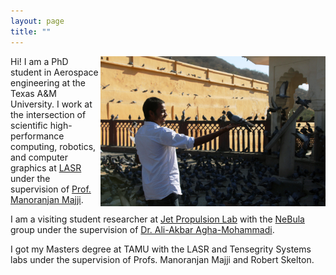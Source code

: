 ```yaml
---
layout: page
title: ""
---
```


<img align="right" width="360" height="240" src="/IMG_5130.jpg">

Hi! I am a PhD student in Aerospace engineering at the Texas A&M University. I work at the intersection of scientific high-performance computing, robotics, and computer graphics at [LASR](https://lasr.tamu.edu/) under the supervision of [Prof. Manoranjan Majji](https://engineering.tamu.edu/aerospace/profiles/majji-manoranjan.html).

I am a visiting student researcher at [Jet Propulsion Lab](https://www.jpl.nasa.gov/) with the [NeBula](https://costar.jpl.nasa.gov/) group under the supervision of [Dr. Ali-Akbar Agha-Mohammadi](https://aliagha.site/).

I got my Masters degree at TAMU with the LASR and Tensegrity Systems labs under the supervision of Profs. Manoranjan Majji and Robert Skelton.
